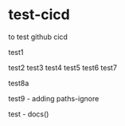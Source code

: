# test-cicd
to test github cicd

test1

test2
test3
test4
test5
test6
test7

test8a

test9 - adding paths-ignore

test - docs()